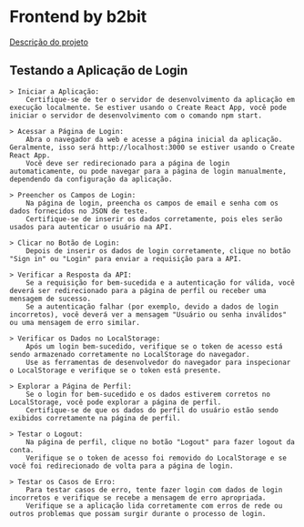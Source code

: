 # Frontend by b2bit

[Descrição do projeto](https://doc.clickup.com/3020915/p/h/2w63k-48543/4fbf8b7f844323d)

## Testando a Aplicação de Login

    > Iniciar a Aplicação:
        Certifique-se de ter o servidor de desenvolvimento da aplicação em execução localmente. Se estiver usando o Create React App, você pode iniciar o servidor de desenvolvimento com o comando npm start.

    > Acessar a Página de Login:
        Abra o navegador da web e acesse a página inicial da aplicação. Geralmente, isso será http://localhost:3000 se estiver usando o Create React App.
        Você deve ser redirecionado para a página de login automaticamente, ou pode navegar para a página de login manualmente, dependendo da configuração da aplicação.

    > Preencher os Campos de Login:
        Na página de login, preencha os campos de email e senha com os dados fornecidos no JSON de teste.
        Certifique-se de inserir os dados corretamente, pois eles serão usados para autenticar o usuário na API.

    > Clicar no Botão de Login:
        Depois de inserir os dados de login corretamente, clique no botão "Sign in" ou "Login" para enviar a requisição para a API.

    > Verificar a Resposta da API:
        Se a requisição for bem-sucedida e a autenticação for válida, você deverá ser redirecionado para a página de perfil ou receber uma mensagem de sucesso.
        Se a autenticação falhar (por exemplo, devido a dados de login incorretos), você deverá ver a mensagem "Usuário ou senha inválidos" ou uma mensagem de erro similar.

    > Verificar os Dados no LocalStorage:
        Após um login bem-sucedido, verifique se o token de acesso está sendo armazenado corretamente no LocalStorage do navegador.
        Use as ferramentas de desenvolvedor do navegador para inspecionar o LocalStorage e verifique se o token está presente.

    > Explorar a Página de Perfil:
        Se o login for bem-sucedido e os dados estiverem corretos no LocalStorage, você pode explorar a página de perfil.
        Certifique-se de que os dados do perfil do usuário estão sendo exibidos corretamente na página de perfil.

    > Testar o Logout:
        Na página de perfil, clique no botão "Logout" para fazer logout da conta.
        Verifique se o token de acesso foi removido do LocalStorage e se você foi redirecionado de volta para a página de login.

    > Testar os Casos de Erro:
        Para testar casos de erro, tente fazer login com dados de login incorretos e verifique se recebe a mensagem de erro apropriada.
        Verifique se a aplicação lida corretamente com erros de rede ou outros problemas que possam surgir durante o processo de login.

